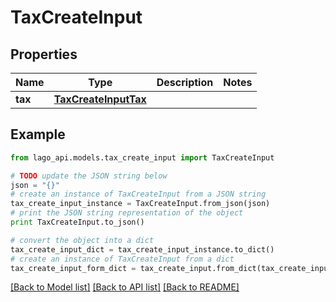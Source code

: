 # TaxCreateInput


## Properties

Name | Type | Description | Notes
------------ | ------------- | ------------- | -------------
**tax** | [**TaxCreateInputTax**](TaxCreateInputTax.md) |  | 

## Example

```python
from lago_api.models.tax_create_input import TaxCreateInput

# TODO update the JSON string below
json = "{}"
# create an instance of TaxCreateInput from a JSON string
tax_create_input_instance = TaxCreateInput.from_json(json)
# print the JSON string representation of the object
print TaxCreateInput.to_json()

# convert the object into a dict
tax_create_input_dict = tax_create_input_instance.to_dict()
# create an instance of TaxCreateInput from a dict
tax_create_input_form_dict = tax_create_input.from_dict(tax_create_input_dict)
```
[[Back to Model list]](../README.md#documentation-for-models) [[Back to API list]](../README.md#documentation-for-api-endpoints) [[Back to README]](../README.md)


